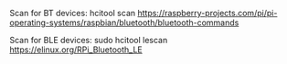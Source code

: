 Scan for BT devices:
hcitool scan
https://raspberry-projects.com/pi/pi-operating-systems/raspbian/bluetooth/bluetooth-commands


Scan for BLE devices:
sudo hcitool lescan            
https://elinux.org/RPi_Bluetooth_LE

